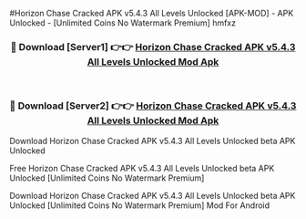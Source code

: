 #Horizon Chase Cracked APK v5.4.3 All Levels Unlocked [APK-MOD] - APK Unlocked - [Unlimited Coins No Watermark Premium] hmfxz



<div align="center">

<h3>🔴 Download [Server1] 👉👉 <a href="https://momento.my/?title=Horizon_Chase_Cracked_APK_v5.4.3_All_Levels_Unlocked">Horizon Chase Cracked APK v5.4.3 All Levels Unlocked Mod Apk</a></h3><br>

<h3>🔴 Download [Server2] 👉👉 <a href="https://momento.my/?title=Horizon_Chase_Cracked_APK_v5.4.3_All_Levels_Unlocked">Horizon Chase Cracked APK v5.4.3 All Levels Unlocked Mod Apk</a></h3>
</div>



Download Horizon Chase Cracked APK v5.4.3 All Levels Unlocked beta APK Unlocked

Free Horizon Chase Cracked APK v5.4.3 All Levels Unlocked beta APK Unlocked [Unlimited Coins No Watermark Premium]

Download Horizon Chase Cracked APK v5.4.3 All Levels Unlocked beta APK Unlocked [Unlimited Coins No Watermark Premium] Mod For Android
